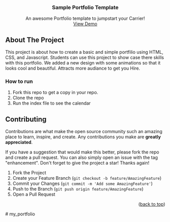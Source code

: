 
<!-- PROJECT LOGO -->
<br />
<div align="center"> 
  <h3 align="center">Sample Portfolio Template</h3>

  <p align="center">
    An awesome Portfolio template to jumpstart your Carrier!
    <br />
    <a href="">View Demo</a>
  </p>
</div>



<!-- ABOUT THE PROJECT -->
## About The Project

This project is about how to create a basic and simple portfilio using HTML, CSS, and Javascript. Students can use this project to show case there skills with this portfolio.
We added a new design with some animations so that it looks cool and beautiful. Attracts more audiance to get you Hire.
<!-- GETTING STARTED -->

### How to run

1. Fork this repo to get a copy in your repo.
2. Clone the repo
3. Run the index file to see the calendar

<!-- CONTRIBUTING -->
## Contributing

Contributions are what make the open source community such an amazing place to learn, inspire, and create. Any contributions you make are **greatly appreciated**.

If you have a suggestion that would make this better, please fork the repo and create a pull request. You can also simply open an issue with the tag "enhancement".
Don't forget to give the project a star! Thanks again!

1. Fork the Project
2. Create your Feature Branch (`git checkout -b feature/AmazingFeature`)
3. Commit your Changes (`git commit -m 'Add some AmazingFeature'`)
4. Push to the Branch (`git push origin feature/AmazingFeature`)
5. Open a Pull Request

<p align="right">(<a href="#top">back to top</a>)</p>
# my_portfolio
